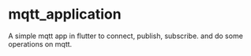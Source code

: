 # mqtt_application
A simple mqtt app in flutter to connect, publish, subscribe. and do some operations on mqtt.
